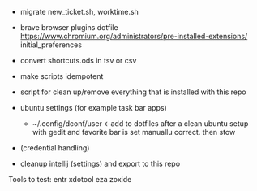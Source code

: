 - migrate new_ticket.sh, worktime.sh 

- brave browser plugins dotfile
    https://www.chromium.org/administrators/pre-installed-extensions/
    initial_preferences

- convert shortcuts.ods in tsv or csv

- make scripts idempotent

- script for clean up/remove everything that is installed with this repo

- ubuntu settings (for example task bar apps)
	- ~/.config/dconf/user  <-add to dotfiles after a clean ubuntu setup with gedit and favorite bar is set manuallu correct. then stow
- (credential handling)

- cleanup intellij (settings) and export to this repo

Tools to test:
entr xdotool eza zoxide
